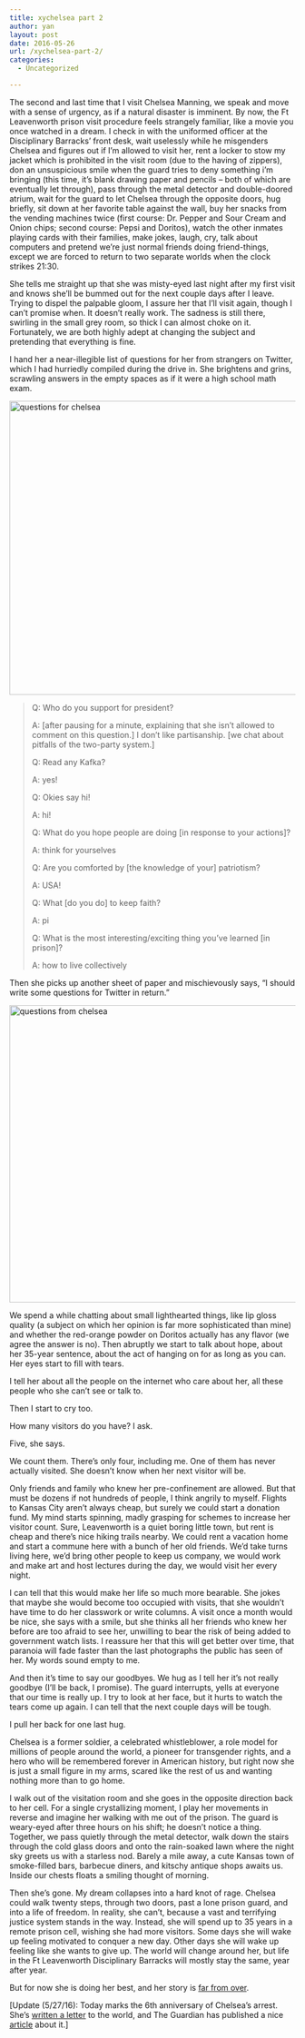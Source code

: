 ```yaml
---
title: xychelsea part 2
author: yan
layout: post
date: 2016-05-26
url: /xychelsea-part-2/
categories:
  - Uncategorized

---
```

<p class="p1">
  The second and last time that I visit Chelsea Manning, we speak and move with a sense of urgency, as if a natural disaster is imminent. By now, the Ft Leavenworth prison visit procedure feels strangely familiar, like a movie you once watched in a dream. I check in with the uniformed officer at the Disciplinary Barracks&#8217; front desk, wait uselessly while he misgenders Chelsea and figures out if I’m allowed to visit her, rent a locker to stow my jacket which is prohibited in the visit room (due to the having of zippers), don an unsuspicious smile when the guard tries to deny something i’m bringing (this time, it’s blank drawing paper and pencils &#8211; both of which are eventually let through), pass through the metal detector and double-doored atrium, wait for the guard to let Chelsea through the opposite doors, hug briefly, sit down at her favorite table against the wall, buy her snacks from the vending machines twice (first course: Dr. Pepper and Sour Cream and Onion chips; second course: Pepsi and Doritos), watch the other inmates playing cards with their families, make jokes, laugh, cry, talk about computers and pretend we’re just normal friends doing friend-things, except we are forced to return to two separate worlds when the clock strikes 21:30.
</p>

<p class="p1">
  She tells me straight up that she was misty-eyed last night after my first visit and knows she’ll be bummed out for the next couple days after I leave. Trying to dispel the palpable gloom, I assure her that I’ll visit again, though I can’t promise when. It doesn&#8217;t really work. The sadness is still there, swirling in the small grey room, so thick I can almost choke on it. Fortunately, we are both highly adept at changing the subject and pretending that everything is fine.
</p>

<p class="p1">
  I hand her a near-illegible list of questions for her from strangers on Twitter, which I had hurriedly compiled during the drive in. She brightens and grins, scrawling answers in the empty spaces as if it were a high school math exam.
</p>

<p class="p1">
  <a href="https://zyan.scripts.mit.edu/blog/wp-content/uploads/2016/05/IMG_2168.jpg"><img class="alignnone wp-image-783" src="https://zyan.scripts.mit.edu/blog/wp-content/uploads/2016/05/IMG_2168-1024x1024.jpg" alt="questions for chelsea" width="518" height="518" srcset="https://zyan.scripts.mit.edu/blog/wp-content/uploads/2016/05/IMG_2168-1024x1024.jpg 1024w, https://zyan.scripts.mit.edu/blog/wp-content/uploads/2016/05/IMG_2168-150x150.jpg 150w, https://zyan.scripts.mit.edu/blog/wp-content/uploads/2016/05/IMG_2168-300x300.jpg 300w, https://zyan.scripts.mit.edu/blog/wp-content/uploads/2016/05/IMG_2168-768x768.jpg 768w, https://zyan.scripts.mit.edu/blog/wp-content/uploads/2016/05/IMG_2168-624x624.jpg 624w" sizes="(max-width: 518px) 100vw, 518px" /></a>
</p>

> <p class="p1">
>   Q: Who do you support for president?
> </p>
> 
> <p class="p1">
>   A: [after pausing for a minute, explaining that she isn’t allowed to comment on this question.] I don’t like partisanship. [we chat about pitfalls of the two-party system.]
> </p>
> 
> <p class="p1">
>   Q: Read any Kafka?
> </p>
> 
> <p class="p1">
>   A: yes!
> </p>
> 
> <p class="p1">
>   Q: Okies say hi!
> </p>
> 
> <p class="p1">
>   A: hi!
> </p>
> 
> <p class="p1">
>   Q: What do you hope people are doing [in response to your actions]?
> </p>
> 
> <p class="p1">
>   A: think for yourselves
> </p>
> 
> <p class="p1">
>   Q: Are you comforted by [the knowledge of your] patriotism?
> </p>
> 
> <p class="p1">
>   A: <flag-emoji> USA!
> </p>
> 
> <p class="p1">
>   Q: What [do you do] to keep faith?
> </p>
> 
> <p class="p1">
>   A: pi
> </p>
> 
> <p class="p1">
>   Q: What is the most interesting/exciting thing you’ve learned [in prison]?
> </p>
> 
> <p class="p1">
>   A: how to live collectively
> </p>

<p class="p1">
  Then she picks up another sheet of paper and mischievously says, “I should write some questions for Twitter in return.”
</p>

<p class="p1">
  <a href="https://zyan.scripts.mit.edu/blog/wp-content/uploads/2016/05/IMG_2169.jpg"><img class="alignnone wp-image-784" src="https://zyan.scripts.mit.edu/blog/wp-content/uploads/2016/05/IMG_2169-1024x1024.jpg" alt="questions from chelsea" width="524" height="524" srcset="https://zyan.scripts.mit.edu/blog/wp-content/uploads/2016/05/IMG_2169-1024x1024.jpg 1024w, https://zyan.scripts.mit.edu/blog/wp-content/uploads/2016/05/IMG_2169-150x150.jpg 150w, https://zyan.scripts.mit.edu/blog/wp-content/uploads/2016/05/IMG_2169-300x300.jpg 300w, https://zyan.scripts.mit.edu/blog/wp-content/uploads/2016/05/IMG_2169-768x768.jpg 768w, https://zyan.scripts.mit.edu/blog/wp-content/uploads/2016/05/IMG_2169-624x624.jpg 624w" sizes="(max-width: 524px) 100vw, 524px" /></a>
</p>

<p class="p1">
  We spend a while chatting about small lighthearted things, like lip gloss quality (a subject on which her opinion is far more sophisticated than mine) and whether the red-orange powder on Doritos actually has any flavor (we agree the answer is no). Then abruptly we start to talk about hope, about her 35-year sentence, about the act of hanging on for as long as you can. Her eyes start to fill with tears.
</p>

<p class="p1">
  I tell her about all the people on the internet who care about her, all these people who she can’t see or talk to.
</p>

<p class="p1">
  Then I start to cry too.
</p>

<p class="p1">
  How many visitors do you have? I ask.
</p>

<p class="p1">
  Five, she says.
</p>

<p class="p1">
  We count them. There’s only four, including me. One of them has never actually visited. She doesn&#8217;t know when her next visitor will be.
</p>

<p class="p1">
  Only friends and family who knew her pre-confinement are allowed. But that must be dozens if not hundreds of people, I think angrily to myself. Flights to Kansas City aren’t always cheap, but surely we could start a donation fund. My mind starts spinning, madly grasping for schemes to increase her visitor count. Sure, Leavenworth is a quiet boring little town, but rent is cheap and there’s nice hiking trails nearby. We could rent a vacation home and start a commune here with a bunch of her old friends. We’d take turns living here, we’d bring other people to keep us company, we would work and make art and host lectures during the day, we would visit her every night.
</p>

<p class="p1">
  I can tell that this would make her life so much more bearable. She jokes that maybe she would become too occupied with visits, that she wouldn&#8217;t have time to do her classwork or write columns. A visit once a month would be nice, she says with a smile, but she thinks all her friends who knew her before are too afraid to see her, unwilling to bear the risk of being added to government watch lists. I reassure her that this will get better over time, that paranoia will fade faster than the last photographs the public has seen of her. My words sound empty to me.
</p>

<p class="p1">
  And then it&#8217;s time to say our goodbyes. We hug as I tell her it’s not really goodbye (I’ll be back, I promise). The guard interrupts, yells at everyone that our time is really up. I try to look at her face, but it hurts to watch the tears come up again. I can tell that the next couple days will be tough.
</p>

<p class="p1">
  I pull her back for one last hug.
</p>

<p class="p1">
  Chelsea is a former soldier, a celebrated whistleblower, a role model for millions of people around the world, a pioneer for transgender rights, and a hero who will be remembered forever in American history, but right now she is just a small figure in my arms, scared like the rest of us and wanting nothing more than to go home.
</p>

<p class="p1">
  I walk out of the visitation room and she goes in the opposite direction back to her cell. For a single crystallizing moment, I play her movements in reverse and imagine her walking with me out of the prison. The guard is weary-eyed after three hours on his shift; he doesn’t notice a thing. Together, we pass quietly through the metal detector, walk down the stairs through the cold glass doors and onto the rain-soaked lawn where the night sky greets us with a starless nod. Barely a mile away, a cute Kansas town of smoke-filled bars, barbecue diners, and kitschy antique shops awaits us. Inside our chests floats a smiling thought of morning.
</p>

<p class="p1">
  Then she’s gone. My dream collapses into a hard knot of rage. Chelsea could walk twenty steps, through two doors, past a lone prison guard, and into a life of freedom. In reality, she can’t, because a vast and terrifying justice system stands in the way. Instead, she will spend up to 35 years in a remote prison cell, wishing she had more visitors. Some days she will wake up feeling motivated to conquer a new day. Other days she will wake up feeling like she wants to give up. The world will change around her, but life in the Ft Leavenworth Disciplinary Barracks will mostly stay the same, year after year.
</p>

<p class="p1">
  But for now she is doing her best, and her story is <a href="https://medium.com/@xychelsea/far-from-over-b8c0f3246739#.mjggn8dqa">far from over</a>.
</p>

<p class="p1">
  [Update (5/27/16): Today marks the 6th anniversary of Chelsea&#8217;s arrest. She&#8217;s <a href="https://medium.com/@xychelsea/six-years-so-far-4dee0ee26fc8#.plys95uts">written a letter</a> to the world, and The Guardian has published a nice <a href="http://www.theguardian.com/us-news/2016/may/27/chelsea-manning-six-years-prison-whistleblowing">article</a> about it.]
</p>